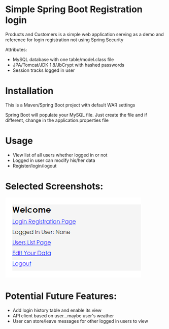 # Simple Spring Boot Registration login

Products and Customers is a simple web application serving as a demo and reference for login registration not using Spring Security

Attributes:  

  * MySQL database with one table/model.class file
  * JPA/Tomcat/JDK 1.8/JbCrypt with hashed passwords
  * Session tracks logged in user


# Installation
This is a Maven/Spring Boot project with default WAR settings

Spring Boot will populate your MySQL file.  Just create the file and if different, change in the application.properties file


[comment]: # (mvn spring-boot:run)


# Usage

  * View list of all users whether logged in or not
  * Logged in user can modify his/her data
  * Register/login/logout


# Selected Screenshots:

![Image](readmeimages/home.png "Home Page")  



# Potential Future Features:
  * Add login history table and enable its view
  * API client based on user...maybe user's weather
  * User can store/leave messages for other logged in users to view








